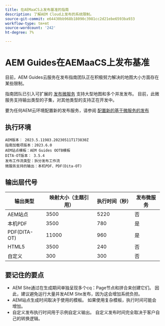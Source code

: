 ```yaml
---
title: 在AEMaaCS上发布基准的指南
description: 了解AEM Cloud上发布的系统限制。
source-git-commit: e64430bb968b18090c3981cc2d21ebe6593ba933
workflow-type: tm+mt
source-wordcount: '242'
ht-degree: 7%

---
```



# AEM Guides在AEMaaCS上发布基准

目前，AEM Guides云服务在发布指南团队正在积极努力解决的地图大小方面存在某些限制。

指南团队已引入可扩展的 [发布微服务](publish-microservice-architecture-and-performance.md) 支持大型地图和多个并发发布。 目前，此微服务支持输出类型的子集，对其他类型的支持正在开发中。

要为任何AEM云环境配置新的发布服务，请参阅 [配置新的基于微服务的发布](configure-microservices.md)

## 执行环境

    AEM版本： 2023.5.11983.20230511T173830Z
    指南加载项版本：2023.6.0
    AEM站点模板：AEM Guides OOTB模板
    DITA-OT版本： 3.5.4
    发布工作流类型：拆分发布工作流
    微服务支持的输出：本机PDF、PDF(Dita-OT)

## 输出层代号

| 输出类型 | 映射大小（主题引用） | 执行时间（秒） | 发布微服务 |
|---------------|------------------------------|----------------------------|-----------------------|
| AEM站点 | 3500 | 5220 | 否 |
| 本机PDF | 3500 | 780 | 是 |
| PDF(DITA-OT) | 11000 | 960 | 是 |
| HTML5 | 3500 | 240 | 否 |
| 自定义 | 300 | 300 | 否 |

## 要记住的要点

- AEM Site通过在生成期间单独呈现多个cq：Page节点和拼合来创建它们。 因此，建议避免运行大量并发AEM Site发布，因为这会增加系统负担。
- AEM站点生成时间取决于使用的模板。 如果使用复杂模板，执行时间可能会增加。
- 自定义发布执行时间用于示例自定义输出。 自定义发布时间完全取决于客户自己的转换逻辑。
